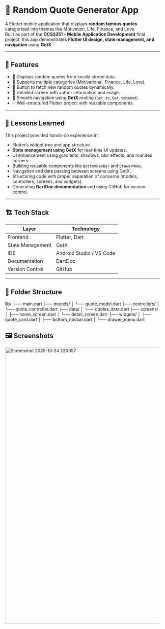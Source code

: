 # 📱 Random Quote Generator App

A Flutter mobile application that displays **random famous quotes** categorized into themes like Motivation, Life, Finance, and Love.  
Built as part of the **CCS3351 – Mobile Application Development** final project, this app demonstrates **Flutter UI design, state management, and navigation** using **GetX**.

---

## 🚀 Features

- 🎯 Displays random quotes from locally stored data.
- 📂 Supports multiple categories (Motivational, Finance, Life, Love).
- 🔄 Button to fetch new random quotes dynamically.
- 📖 Detailed screen with author information and image.
- 🧭 Smooth navigation using **GetX** routing (`Get.to`, `Get.toNamed`).
- 💡 Well-structured Flutter project with reusable components.

---

## 🧠 Lessons Learned

This project provided hands-on experience in:
- Flutter’s widget tree and app structure.
- **State management using GetX** for real-time UI updates.
- UI enhancement using gradients, shadows, blur effects, and rounded corners.
- Building reusable components like `BottomNavBar` and `DrawerMenu`.
- Navigation and data passing between screens using GetX.
- Structuring code with proper separation of concerns (models, controllers, screens, and widgets).
- Generating **DartDoc documentation** and using GitHub for version control.

---

## 🏗️ Tech Stack

| Layer | Technology |
|-------|-------------|
| Frontend | Flutter, Dart |
| State Management | GetX |
| IDE | Android Studio / VS Code |
| Documentation | DartDoc |
| Version Control | GitHub |

---

## 📂 Folder Structure

lib/
├── main.dart
├── models/
│ └── quote_model.dart
├── controllers/
│ └── quote_controller.dart
├── data/
│ └── quotes_data.dart
├── screens/
│ ├── home_screen.dart
│ └── detail_screen.dart
├── widgets/
│ ├── quote_card.dart
│ ├── bottom_navbar.dart
│ └── drawer_menu.dart

## 🖼️ Screenshots

<img width="633" height="897" alt="Screenshot 2025-10-24 230057" src="https://github.com/user-attachments/assets/bb9dd272-4647-4f03-a73b-72ab238a6671" />
